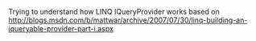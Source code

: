 Trying to understand how LINQ IQueryProvider works based on
http://blogs.msdn.com/b/mattwar/archive/2007/07/30/linq-building-an-iqueryable-provider-part-i.aspx

